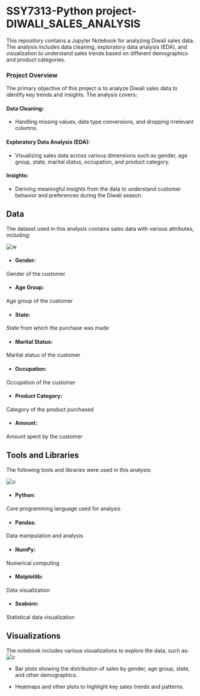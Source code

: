 # SSY7313-Python project-DIWALI_SALES_ANALYSIS

 
This repository contains a Jupyter Notebook for analyzing Diwali sales data. The analysis includes data cleaning, exploratory data analysis (EDA), and visualization to understand sales trends based on different demographics and product categories.

### Project Overview
The primary objective of this project is to analyze Diwali sales data to identify key trends and insights. The analysis covers:

#### Data Cleaning: 
- Handling missing values, data type conversions, and dropping irrelevant columns.
#### Exploratory Data Analysis (EDA): 
- Visualizing sales data across various dimensions such as gender, age group, state, marital status, occupation, and product category.

#### Insights: 
- Deriving meaningful insights from the data to understand customer behavior and preferences during the Diwali season.

## Data
The dataset used in this analysis contains sales data with various attributes, including:

![w](https://github.com/user-attachments/assets/9f78df34-e4d5-4060-90df-7673e3e69071)

- #### Gender: 
Gender of the customer
- #### Age Group: 
Age group of the customer
- #### State: 
State from which the purchase was made
- #### Marital Status: 
Marital status of the customer
- #### Occupation: 
Occupation of the customer
- #### Product Category: 
Category of the product purchased
- #### Amount: 
Amount spent by the customer

## Tools and Libraries
The following tools and libraries were used in this analysis:

![u](https://github.com/user-attachments/assets/22b5b350-081c-458a-a261-42491f2b7471)

- #### Python: 
Core programming language used for analysis

- #### Pandas: 
Data manipulation and analysis

- #### NumPy: 
Numerical computing

- #### Matplotlib: 
Data visualization

- #### Seaborn:
 Statistical data visualization

## Visualizations
The notebook includes various visualizations to explore the data, such as:
![c](https://github.com/user-attachments/assets/6e8a2ae5-b3ff-4536-a6a5-dd2fe3b6aa80)

- Bar plots showing the distribution of sales by gender, age group, state, and other demographics.

- Heatmaps and other plots to highlight key sales trends and patterns.
